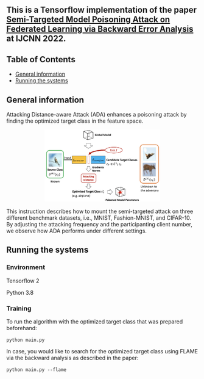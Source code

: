 ## This is a Tensorflow implementation of the paper [Semi-Targeted Model Poisoning Attack on Federated Learning via Backward Error Analysis](https://arxiv.org/abs/2203.11633) at IJCNN 2022.

## Table of Contents
* [General information](#general-information)
* [Running the systems](#running-the-systems)

## General information
Attacking Distance-aware Attack (ADA) enhances a poisoning attack by finding the optimized target class in the feature space.

<center>
<img src = "semitarget.png" width = "60%"></img>
</center>
   
This instruction describes how to mount the semi-targeted attack on three different benchmark datasets, i.e., MNIST, Fashion-MNIST, and CIFAR-10. By adjusting the attacking frequency and the participanting client number, we observe how ADA performs under different settings.

## Running the systems
### Environment
Tensorflow 2

Python 3.8

### Training
To run the algorithm with the optimized target class that was prepared beforehand:

	python main.py
	
	
In case, you would like to search for the optimized target class using FLAME via the backward analysis as described in the paper:

	python main.py --flame
